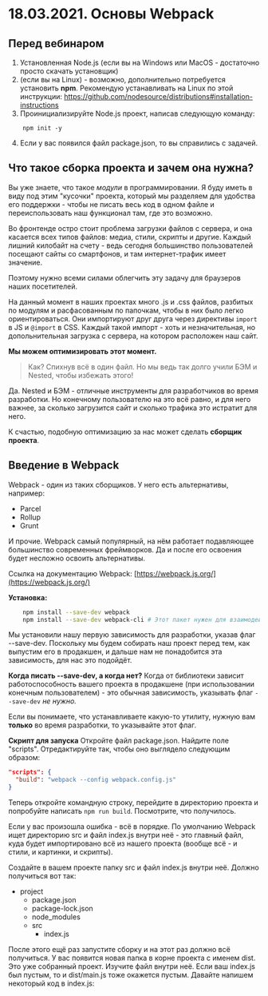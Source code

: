 # 18.03.2021. Основы Webpack

## Перед вебинаром
1. Установленная Node.js (если вы на Windows или MacOS - достаточно просто скачать установщик)
2. (если вы на Linux) - возможно, дополнительно потребуется установить **npm**. Рекомендую устанавливать на Linux по этой инструкции: https://github.com/nodesource/distributions#installation-instructions
3. Проинициализируйте Node.js проект, написав следующую команду: 

```
    npm init -y
```
4. Если у вас появился файл package.json, то вы справились с задачей.

## Что такое сборка проекта и зачем она нужна? 
Вы уже знаете, что такое *модули* в программировании. Я буду иметь в виду под этим "кусочки" проекта, который мы разделяем для удобства его поддержки - чтобы не писать весь код в одном файле и переиспользовать наш функционал там, где это возможно.

Во фронтенде остро стоит проблема загрузки файлов с сервера, и она касается всех типов файлов: медиа, стили, скрипты и другие. Каждый лишний килобайт на счету - ведь сегодня большинство пользователей посещают сайты со смартфонов, и там интернет-трафик имеет значение. 

Поэтому нужно всеми силами облегчить эту задачу для браузеров наших посетителей.

На данный момент в наших проектах много .js и .css файлов, разбитых по модулям и расфасованным по папочкам, чтобы в них было легко ориентироваться. Они импортируют друг друга через директивы `import` в JS и `@import` в CSS. Каждый такой импорт - хоть и незначительная, но допольнительная загрузка с сервера, на котором расположен наш сайт.

**Мы можем оптимизировать этот момент.**
> Как? 
> Спихнув всё в один файл. 
> Но мы ведь так долго учили БЭМ и Nested, чтобы избежать этого!

Да. Nested и БЭМ - отличные инструменты для разработчиков во время разработки. Но конечному пользователю на это всё равно, и для него важнее, за сколько загрузится сайт и сколько трафика это истратит для него. 

К счастью, подобную оптимизацию за нас может сделать **сборщик проекта**.

## Введение в Webpack
Webpack - один из таких сборщиков. У него есть альтернативы, например: 
- Parcel
- Rollup
- Grunt

И прочие. Webpack самый популярный, на нём работает подавляющее большинство современных фреймворков. Да и после его освоения будет несложно освоить альтернативы.

Ссылка на документацию Webpack: [https://webpack.js.org/](https://webpack.js.org/)

**Установка:**
```bash
    npm install --save-dev webpack 
    npm install --save-dev webpack-cli # Этот пакет нужен для взаимодействия через командную строку
```

Мы установили нашу первую зависимость для разработки, указав флаг --save-dev. Поскольку мы будем собирать наш проект перед тем, как выпустим его в продакшен, и дальше нам не понадобится эта зависимость, для нас это подойдёт.

**Когда писать --save-dev, а когда нет?**
Когда от библиотеки зависит работоспособность вашего проекта в продакшене (при использовании конечным пользователем) - это обычная зависимость, указывать флаг `--save-dev` *не нужно.*

Если вы понимаете, что устанавливаете какую-то утилиту, нужную вам **только** во время разработки, то указывайте этот флаг. 

**Скрипт для запуска**
Откройте файл package.json. Найдите поле "scripts". Отредактируйте так, чтобы оно выглядело следующим образом: 

```json
"scripts": {
  "build": "webpack --config webpack.config.js"
}
```

Теперь откройте командную строку, перейдите в директорию проекта и попробуйте написать `npm run build`. Посмотрите, что получилось.

Если у вас произошла ошибка - всё в порядке. По умолчанию Webpack ищет директорию src и файл index.js внутри неё - это главный файл, куда будет импортировано всё из нашего проекта (вообще всё - и стили, и картинки, и скрипты). 

Создайте в вашем проекте папку src и файл index.js внутри неё. Должно получиться вот так: 

- project
    - package.json
    - package-lock.json
    - node_modules
    - src 
        - index.js

После этого ещё раз запустите сборку и на этот раз должно всё получиться. У вас появится новая папка в корне проекта с именем dist. Это уже собранный проект. Изучите файл внутри неё. 
Если ваш index.js был пустым, то и dist/main.js тоже окажется пустым. Давайте напишем некоторый код в index.js: 
```javascript

```